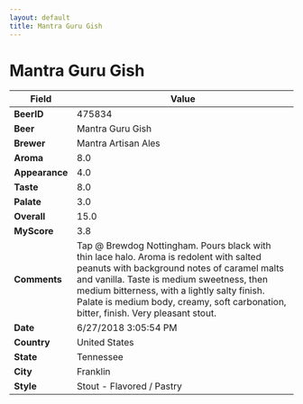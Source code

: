 ```yaml
---
layout: default
title: Mantra Guru Gish
---
```


# Mantra Guru Gish

| Field         | Value     |
|---------------|-----------|
| **BeerID** | 475834 |
| **Beer** | Mantra Guru Gish |
| **Brewer** | Mantra Artisan Ales |
| **Aroma** | 8.0 |
| **Appearance** | 4.0 |
| **Taste** | 8.0 |
| **Palate** | 3.0 |
| **Overall** | 15.0 |
| **MyScore** | 3.8 |
| **Comments** | Tap @ Brewdog Nottingham. Pours black with thin lace halo. Aroma is redolent with salted peanuts with background notes of caramel malts and vanilla. Taste is medium sweetness, then medium bitterness, with a lightly salty finish. Palate is medium body, creamy, soft carbonation, bitter, finish. Very pleasant stout. |
| **Date** | 6/27/2018 3:05:54 PM |
| **Country** | United States |
| **State** | Tennessee |
| **City** | Franklin |
| **Style** | Stout - Flavored / Pastry |
